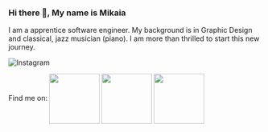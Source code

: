 ### Hi there 👋, My name is Mikaia

I am a apprentice software engineer. My background is in Graphic Design and classical, jazz musician (piano). I am more than thrilled to start this new journey.

![Instagram](https://img.icons8.com/color/452/instagram-new--v1.png)
    
Find me on:
<a href="https://www.instagram.com/mika_i7/ " target="blank"><img align="center" src=" https://img.icons8.com/color/452/instagram-new--v1.png" height="100"></a> 
<a href="https://www.facebook.com/mikaia.raza/ " target="blank"><img align="center" src=" https://img.icons8.com/fluency/344/facebook-new.png" height="100"></a>
<a href="https://www.linkedin.com/in/mikaia-razafintsalama-fanomezantsoa-676b1b1a1/ " target="blank"><img align="center" src=" https://img.icons8.com/color/344/linkedin-circled--v1.png" height="100"></a>
<!--
**MiDev7/MiDev7** is a ✨ _special_ ✨ repository because its `README.md` (this file) appears on your GitHub profile.

Here are some ideas to get you started:

- 🔭 I’m currently working on ...
- 🌱 I’m currently learning ...
- 👯 I’m looking to collaborate on ...
- 🤔 I’m looking for help with ...
- 💬 Ask me about ...
- 📫 How to reach me: ...
- 😄 Pronouns: ...
- ⚡ Fun fact: ...
-->
